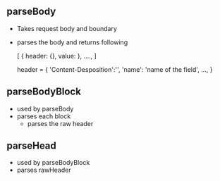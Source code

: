 
## parseBody

* Takes request body and boundary
* parses the body and returns following

  [
    {
      header: {},
      value: <Buffer>
    },
    ....,
  ]

  header = {
    'Content-Desposition':'',
    'name': 'name of the field',
    ...,
  }

## parseBodyBlock

* used by parseBody
* parses each block
  * parses the raw header


## parseHead

* used by parseBodyBlock
* parses rawHeader